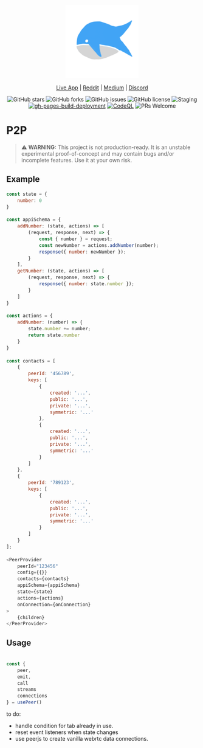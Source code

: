 

<p align="center">
  <img src="public/logo192.png" alt="App Logo" />
</p>

<div align="center">
  
[Live App](https://p2p.positive-intentions.com) | [Reddit](https://www.reddit.com/r/positive_intentions) | [Medium](https://medium.com/@positive.intentions.com) | [Discord](https://discord.gg/unnQnR67nR)
</div>

<div align="center">
  
![GitHub stars](https://img.shields.io/github/stars/positive-intentions/p2p?style=social) 
![GitHub forks](https://img.shields.io/github/forks/positive-intentions/p2p?style=social) 
![GitHub issues](https://img.shields.io/github/issues/positive-intentions/p2p) 
![GitHub license](https://img.shields.io/github/license/positive-intentions/p2p) 
![Staging](https://github.com/positive-intentions/p2p/actions/workflows/main_workflow.yaml/badge.svg) 
[![gh-pages-build-deployment](https://github.com/positive-intentions/p2p/actions/workflows/pages/pages-build-deployment/badge.svg)](https://github.com/positive-intentions/p2p/actions/workflows/pages/pages-build-deployment)
[![CodeQL](https://github.com/positive-intentions/p2p/actions/workflows/codeql.yml/badge.svg)](https://github.com/positive-intentions/p2p/actions/workflows/codeql.yml)
![PRs Welcome](https://img.shields.io/badge/PRs-welcome-brightgreen.svg)
</div>

# P2P

> ⚠️ **WARNING:** This project is not production-ready. It is an unstable experimental proof-of-concept and may contain bugs and/or incomplete features. Use it at your own risk.


## Example
```js
const state = {
    number: 0
}

const appiSchema = {
    addNumber: (state, actions) => [
        (request, response, next) => {
            const { number } = request;
            const newNumber = actions.addNumber(number);
            response({ number: newNumber });
        }
    ],
    getNumber: (state, actions) => [
        (request, response, next) => {
            response({ number: state.number });
        }
    ]
}

const actions = {
    addNumber: (number) => {
        state.number += number;
        return state.number
    }
}

const contacts = [
    {
        peerId: '456789',
        keys: [
            {
                created: '...',
                public: '...',
                private: '...',
                symmetric: '...'
            },
            {
                created: '...',
                public: '...',
                private: '...',
                symmetric: '...'
            }
        ]
    },
    {
        peerId: '789123',
        keys: [
            {
                created: '...',
                public: '...',
                private: '...',
                symmetric: '...'
            }
        ]
    }
];

<PeerProvider
    peerId="123456"
    config={{}}
    contacts={contacts}
    appiSchema={appiSchema}
    state={state}
    actions={actions}
    onConnection={onConnection}
>
    {children}
</PeerProvider>
```

## Usage

```js

const {
    peer,
    emit,
    call
    streams
    connections
} = usePeer()

```

to do:
- handle condition for tab already in use.
- reset event listeners when state changes
- use peerjs to create vanilla webrtc data connections.